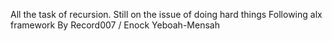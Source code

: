 All the task of recursion. Still on the issue of doing hard things Following alx framework By Record007 / Enock Yeboah-Mensah
